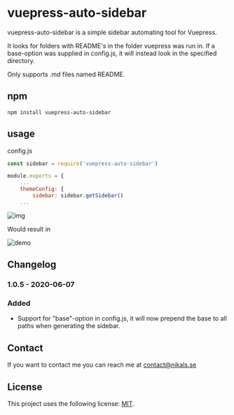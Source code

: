 # vuepress-auto-sidebar


vuepress-auto-sidebar is a simple sidebar automating tool for Vuepress.

It looks for folders with README's in the folder vuepress was run in. 
If a base-option was supplied in config.js, it will instead look in the specified directory.



Only supports .md files named README. 

## npm

```
npm install vuepress-auto-sidebar
```

## usage
config.js
```javascript
const sidebar = require('vuepress-auto-sidebar')

module.exports = {
    ...
    themeConfig: {
        sidebar: sidebar.getSidebar()
    ...
```
![img](https://github.com/nikalsh/vuepress-auto-sidebar/blob/master/images/dir.png?raw=true)

Would result in

![demo](https://raw.githubusercontent.com/nikalsh/vuepress-auto-sidebar/master/images/demo.png)

## Changelog
### 1.0.5 - 2020-06-07
### Added
- Support for "base"-option in config.js, it will now prepend the base to all paths when generating the sidebar. 


## Contact
If you want to contact me you can reach me at contact@nikals.se

## License
<!--- If you're not sure which open license to use see https://choosealicense.com/--->

This project uses the following license: [MIT](LICENSE).
